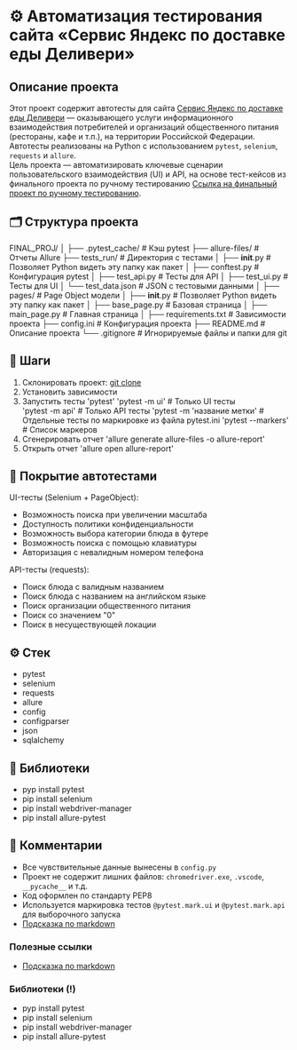 # ⚙️ Автоматизация тестирования сайта «Сервис Яндекс по доставке еды Деливери»

## Описание проекта

Этот проект содержит автотесты для сайта [Сервис Яндекс по доставке еды Деливери](https://market-delivery.yandex.ru/) — оказывающего услуги информационного взаимодействия потребителей и организаций общественного питания (рестораны, кафе и т.п.), на территории Российской Федерации.
Автотесты реализованы на Python с использованием `pytest`, `selenium`, `requests` и `allure`.  
Цель проекта — автоматизировать ключевые сценарии пользовательского взаимодействия (UI) и API, на основе тест-кейсов из финального проекта по ручному тестированию [Ссылка на финальный проект по ручному тестированию](https://testir.yonote.ru/share/f8355f9c-fe64-434d-b223-884048bf20ae).

## 🗂 Структура проекта

FINAL_PROJ/
│
├── .pytest_cache/            # Кэш pytest
├── allure-files/             # Отчеты Allure
├── tests_run/                # Директория с тестами
│   ├── __init__.py           # Позволяет Python видеть эту папку как пакет
│   ├── conftest.py           # Конфигурация pytest
│   ├── test_api.py           # Тесты для API
│   ├── test_ui.py            # Тесты для UI
│   └── test_data.json        # JSON с тестовыми данными
│
├── pages/                    # Page Object модели
│   ├── __init__.py           # Позволяет Python видеть эту папку как пакет
│   ├── base_page.py          # Базовая страница
│   ├── main_page.py          # Главная страница
│
├── requirements.txt          # Зависимости проекта
├── config.ini                # Конфигурация проекта
├── README.md                 # Описание проекта
└── .gitignore                # Игнорируемые файлы и папки для git

## 🚀 Шаги

1. Склонировать проект: [git clone](https://github.com/SvPisar/pytest_ui_api_template.git)
2. Установить зависимости  
3. Запустить тесты 'pytest'
'pytest -m ui'                 # Только UI тесты  
'pytest -m api'                # Только API тесты
'pytest -m 'название метки'    # Отдельные тесты по маркировке из файла pytest.ini
'pytest --markers'             # Список маркеров
4. Сгенерировать отчет 'allure generate allure-files -o allure-report'
5. Открыть отчет 'allure open allure-report'
  
## 🧪 Покрытие автотестами

UI-тесты (Selenium + PageObject):

- Возможность поиска при увеличении масштаба
- Доступность политики конфиденциальности  
- Возможность выбора категории блюда в футере  
- Возможность поиска с помощью клавиатуры
- Авторизация с невалидным номером телефона

API-тесты (requests):

- Поиск блюда с валидным названием
- Поиск блюда с названием на английском языке  
- Поиск организации общественного питания  
- Поиск со значением "0"
- Поиск в несуществующей локации

## ⚙️ Стек

- pytest
- selenium
- requests
- allure
- config
- configparser
- json
- sqlalchemy

## 📌 Библиотеки

- pyp install pytest
- pip install selenium
- pip install webdriver-manager
- pip install allure-pytest

## 💬 Комментарии

- Все чувствительные данные вынесены в `config.py`  
- Проект не содержит лишних файлов: `chromedriver.exe`, `.vscode`, `__pycache__` и т.д.  
- Код оформлен по стандарту PEP8  
- Используется маркировка тестов `@pytest.mark.ui` и `@pytest.mark.api` для выборочного запуска
- [Подсказка по markdown](https://www.markdownguide.org/basic-syntax/)


### Полезные ссылки
- [Подсказка по markdown](https://www.markdownguide.org/basic-syntax/)

### Библиотеки (!)
- pyp install pytest
- pip install selenium
- pip install webdriver-manager 
- pip install allure-pytest
